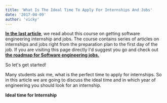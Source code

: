 ```yaml
---
title: 'What Is The Ideal Time To Apply For Internships And Jobs'
date: '2017-04-09'
author: 'vicky'
---
```


**[In the last article](http://blog.eulercoder.me/p/ultimate-course.html)**, we read about this course on getting software engineering internship and jobs. The course contains series of articles on internships and jobs right from the preparation plan to the first day of the job. If you are visiting this page directly I'd suggest you go and check out **[the roadmap for Software engineering jobs. ](http://blog.eulercoder.me/p/ultimate-course.htmls)**

So let's get started!

Many students ask me, what is the perfect time to apply for internships. So in this article we are going to discuss the ideal time and in which year of engineering you should look for an internship.

**Ideal time for Internship**
